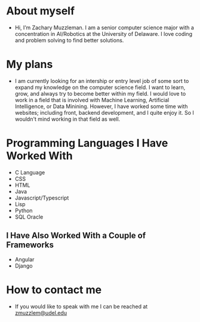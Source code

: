  # About myself
 
  * Hi, I’m Zachary Muzzleman. I am a senior computer science major with a concentration in AI/Robotics at the University of Delaware. I love coding and problem solving to find better solutions.
 
 # My plans
 
  * I am currently looking for an intership or entry level job of some sort to expand my knowledge on the computer science field. I want to learn, grow, and always try to become better within my field. I would love to work in a field that is involved with Machine Learning, Artificial Intelligence, or Data Minining. However, I have worked some time with websites; including front, backend development, and I quite enjoy it. So I wouldn't mind working in that field as well.
 
 # Programming Languages I Have Worked With
  * C Language
  * CSS
  * HTML
  * Java
  * Javascript/Typescript
  * Lisp
  * Python
  * SQL Oracle
 
 ## I Have Also Worked With a Couple of Frameworks
  * Angular
  * Django
    
  # How to contact me
  
  * If you would like to speak with me I can be reached at zmuzzlem@udel.edu

